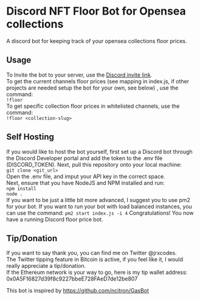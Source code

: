 # Discord NFT Floor Bot for Opensea collections
A discord bot for keeping track of your opensea collections floor prices.

## Usage
To Invite the bot to your server, use the [Discord invite link](https://discord.com/api/oauth2/authorize?client_id=910199554111078440&permissions=377957128192&scope=bot).
<br />
To get the current channels floor prices (see mapping in index.js, if other projects are needed setup the bot for your own, see below) , use the command:
<br />
 `!floor`
 <br />
 To get specific collection floor prices in whitelisted channels, use the command:
 <br />
 `!floor <collection-slug>`
 
 ## Self Hosting
 If you would like to host the bot yourself, first set up a Discord bot through the Discord Developer portal and add the token to the .env file (DISCORD_TOKEN). Next, pull this repository onto your local machine:<br />
 `git clone <git_url>`
 <br>
 Open the .env file, and imput your API key in the correct space.
 <br />
 Next, ensure that you have NodeJS and NPM installed and run:
 <br />
 `npm install`
 <br />
 `node .`
 <br />
If you want to be just a little bit more advanced, I suggest you to use pm2 for your bot. If you want to run your bot with load balanced instances, you can use the command:
`pm2 start index.js -i 4`
 Congratulations! You now have a running Discord floor price bot.

## Tip/Donation
If you want to say thank you, you can find me on Twitter @jrxcodes.
<br />
The Twitter tipping feature in Bitcoin is active, if you feel like it, I would really appreciate a tip/donation.
<br />
If the Ethereum network is your way to go, here is my tip wallet address: 0x0A5F16827d39f8c9227bbeE728FAeD7de12be807

This bot is inspired by https://github.com/ncitron/GasBot